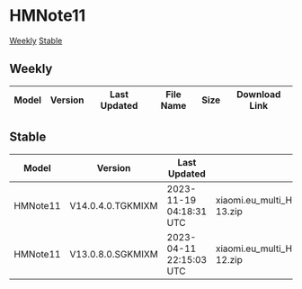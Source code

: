 # HMNote11
[Weekly](#Weekly)  [Stable](#Stable)
## Weekly
| Model | Version | Last Updated | File Name | Size | Download Link |
| ---- | ---- | ---- | ---- | ---- | ---- |
## Stable
| Model | Version | Last Updated | File Name | Size | Download Link |
| ---- | ---- | ---- | ---- | ---- | ---- |
| HMNote11 | V14.0.4.0.TGKMIXM | 2023-11-19 04:18:31 UTC | xiaomi.eu_multi_HMNote11_V14.0.4.0.TGKMIXM_v14-13.zip | 4.0 GB | [SourceForge](https://sourceforge.net/projects/xiaomi-eu-multilang-miui-roms/files/xiaomi.eu/MIUI-STABLE-RELEASES/MIUIv14/xiaomi.eu_multi_HMNote11_V14.0.4.0.TGKMIXM_v14-13.zip/download) |
| HMNote11 | V13.0.8.0.SGKMIXM | 2023-04-11 22:15:03 UTC | xiaomi.eu_multi_HMNote11_V13.0.8.0.SGKMIXM_v13-12.zip | 3.7 GB | [SourceForge](https://sourceforge.net/projects/xiaomi-eu-multilang-miui-roms/files/xiaomi.eu/MIUI-STABLE-RELEASES/MIUIv13/xiaomi.eu_multi_HMNote11_V13.0.8.0.SGKMIXM_v13-12.zip/download) |
